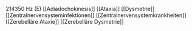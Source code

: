 214350 Hz (E)
[[Adiadochokinesis]]
[[Ataxia]]
[[Dysmetrie]]
[[Zentralnervensysteminfektionen]]
[[Zentralnervensystemkrankheiten]]
[[Zerebelläre Ataxie]]
[[Zerebelläre Dysmetrie]]